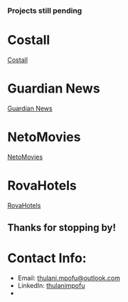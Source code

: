 ### Projects still pending
# Costall
[Costall](https://github.com/TOLANY-LANNIE/Costall-Meeting-Ledger-App)
# Guardian News
[Guardian News](https://github.com/TOLANY-LANNIE/Guardian-News-App)
# NetoMovies
[NetoMovies](https://github.com/TOLANY-LANNIE/Guardian-News-App)
# RovaHotels
[RovaHotels](https://github.com/TOLANY-LANNIE/Rova-Hotels-Booking-App)


## Thanks for stopping by!

# Contact Info:

- Email: thulani.mpofu@outlook.com
- LinkedIn: [thulanimpofu](https://www.linkedin.com/in/thulani-mpofu/)
-
